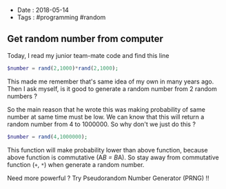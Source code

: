 - Date : 2018-05-14
- Tags : #programming #random

## Get random number from computer

Today, I read my junior team-mate code and find this line

```php
$number = rand(2,1000)*rand(2,1000);
```

This made me remember that's same idea of my own in many years ago. Then I ask myself, is it good to generate a random number from 2 random numbers ?

So the main reason that he wrote this was making probability of same number at same time must be low. We can know that this will return a random number from 4 to 1000000. So why don't we just do this ?

```php
$number = rand(4,1000000);
```

This function will make probability lower than above function, because above function is commutative (A*B = B*A). So stay away from commutative function (`+`, `*`) when generate a random number.

Need more powerful ? Try Pseudorandom Number Generator (PRNG) !!

